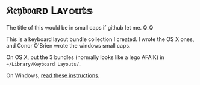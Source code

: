 # 𝔎𝔢𝔶𝔟𝔬𝔞ʀᴅ Lᴀʏ𝕠𝕦𝕥𝕤

The title of this would be in small caps if github let me. Q_Q

This is a keyboard layout bundle collection I created. I wrote the OS X ones, and Conor O'Brien wrote the windows small caps.


On OS X, put the 3 bundles (normally looks like a lego AFAIK) in `~/Library/Keyboard Layouts/`.

On Windows, [read these instructions](https://github.com/RikerW/Keyboard-Layouts/blob/master/Windows/Smallcaps/README.md).


